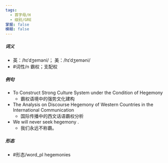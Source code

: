 ```yaml
---
tags:
  - 首字母/H
  - 级别/GRE
掌握: false
模糊: false
---
```

##### 词义
- 英：/hɪˈdʒeməni/； 美：/hɪˈdʒeməni/
- #词性/n  霸权；支配权
##### 例句
- To Construct Strong Culture System under the Condition of Hegemony
	- 霸权语境中的强势文化建构
- The Analysis on Discourse Hegemony of Western Countries in the International Communication
	- 国际传播中的西文话语霸权分析
- We will never seek hegemony .
	- 我们永远不称霸。
##### 形态
- #形态/word_pl hegemonies
